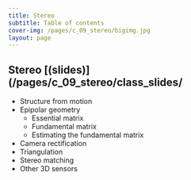 ```yaml
---
title: Stereo
subtitle: Table of contents
cover-img: /pages/c_09_stereo/bigimg.jpg
layout: page
---
```


## **Stereo** [(slides)](/pages/c_09_stereo/class_slides/

- Structure from motion
- Epipolar geometry
     - Essential matrix
     - Fundamental matrix
     - Estimating the fundamental matrix
- Camera rectification
- Triangulation
- Stereo matching
- Other 3D sensors



